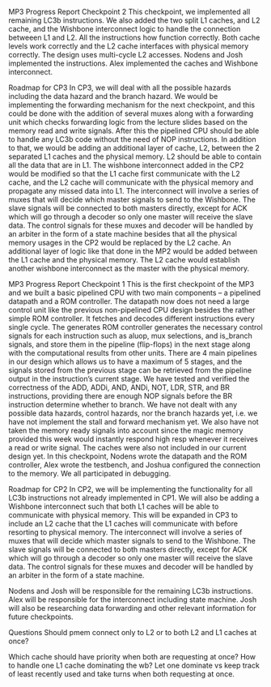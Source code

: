 MP3 Progress Report Checkpoint 2
This checkpoint, we implemented all remaining LC3b instructions. We also added the two split L1 caches, and L2 cache, and the Wishbone interconnect logic to handle the connection betweeen L1 and L2. All the instructions how function correctly. Both cache levels work correctly and the L2 cache interfaces with physical memory correctly. The design uses multi-cycle L2 accesses. Nodens and Josh implemented the instructions. Alex implemented the caches and Wishbone interconnect. 



Roadmap for CP3
In CP3, we will deal with all the possible hazards including the data hazard and the branch hazard. We would be implementing the forwarding mechanism for the next checkpoint, and this could be done with the addition of several muxes along with a forwarding unit which checks forwarding logic from the lecture slides based on the memory read and write signals. After this the pipelined CPU should be able to handle any LC3b code without the need of NOP instructions.
In addition to that, we would be adding an additional layer of cache, L2, between the 2 separated L1 caches and the physical memory. L2 should be able to contain all the data that are in L1. The wishbone interconnect added in the CP2 would be modified so that the L1 cache first communicate with the L2 cache, and the L2 cache will communicate with the physical memory and propagate any missed data into L1. The interconnect will involve a series of muxes that will decide which master signals to send to the Wishbone. The slave signals will be connected to both masters directly, except for ACK which will go through a decoder so only one master will receive the slave data. The control signals for these muxes and decoder will be handled by an arbiter in the form of a state machine besides that all the physical memory usages in the CP2 would be replaced by the L2 cache. An additional layer of logic like that done in the MP2 would be added between the L1 cache and the physical memory. The L2 cache would establish another wishbone interconnect as the master with the physical memory.



MP3 Progress Report Checkpoint 1
This is the first checkpoint of the MP3 and we built a basic pipelined CPU with two main components – a pipelined datapath and a ROM controller. The datapath now does not need a large control unit like the previous non-pipelined CPU design besides the rather simple ROM controller. It fetches and decodes different instructions every single cycle. The generates ROM controller generates the necessary control signals for each instruction such as aluop, mux selections, and is_branch signals, and store them in the pipeline (flip-flops) in the next stage along with the computational results from other units. There are 4 main pipelines in our design which allows us to have a maximum of 5 stages, and the signals stored from the previous stage can be retrieved from the pipeline output in the instruction’s current stage.
We have tested and verified the correctness of the ADD, ADDi, AND, ANDi, NOT, LDR, STR, and BR instructions, providing there are enough NOP signals before the BR instruction determine whether to branch.
We have not dealt with any possible data hazards, control hazards, nor the branch hazards yet, i.e. we have not implement the stall and forward mechanism yet. We also have not taken the memory ready signals into account since the magic memory provided this week would instantly respond high resp whenever it receives a read or write signal. The caches were also not included in our current design yet.
In this checkpoint, Nodens wrote the datapath and the ROM controller, Alex wrote the testbench, and Joshua configured the connection to the memory. We all participated in debugging.



Roadmap for CP2
In CP2, we will be implementing the functionality for all LC3b instructions not already implemented in CP1. We will also be adding a Wishbone interconnect such that both L1 caches will be able to communicate with physical memory. This will be expanded in CP3 to include an L2 cache that the L1 caches will communicate with before resorting to physical memory. The interconnect will involve a series of muxes that will decide which master signals to send to the Wishbone. The slave signals will be connected to both masters directly, except for ACK which will go through a decoder so only one master will receive the slave data. The control signals for these muxes and decoder will be handled by an arbiter in the form of a state machine.

Nodens and Josh will be responsible for the remaining LC3b instructions.
Alex will be responsible for the interconnect including state machine.
Josh will also be researching data forwarding and other relevant information for future checkpoints.



Questions
Should pmem connect only to L2 or to both L2 and L1 caches at once?

Which cache should have priority when both are requesting at once?
How to handle one L1 cache dominating the wb? Let one dominate vs keep track of least recently used and take turns when both requesting at once.


